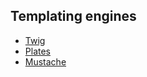 ## Templating engines

* [Twig](http://twig.sensiolabs.org/)
* [Plates](http://platesphp.com/)
* [Mustache](https://github.com/bobthecow/mustache.php)
